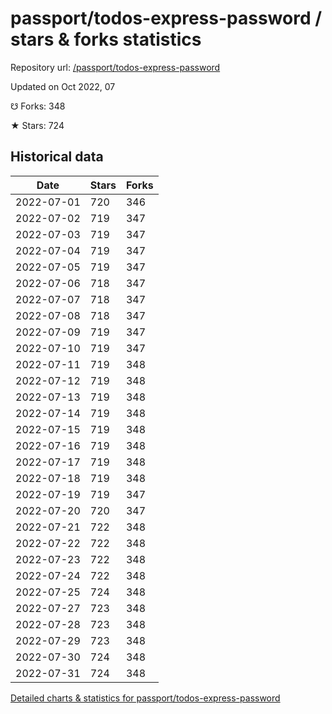 # passport/todos-express-password / stars & forks statistics

Repository url: [/passport/todos-express-password](https://github.com/passport/todos-express-password)

Updated on Oct 2022, 07

☋ Forks: 348

★ Stars: 724

## Historical data
| Date | Stars | Forks |
|------|-------|-------|
| 2022-07-01 | 720 | 346 | 
| 2022-07-02 | 719 | 347 | 
| 2022-07-03 | 719 | 347 | 
| 2022-07-04 | 719 | 347 | 
| 2022-07-05 | 719 | 347 | 
| 2022-07-06 | 718 | 347 | 
| 2022-07-07 | 718 | 347 | 
| 2022-07-08 | 718 | 347 | 
| 2022-07-09 | 719 | 347 | 
| 2022-07-10 | 719 | 347 | 
| 2022-07-11 | 719 | 348 | 
| 2022-07-12 | 719 | 348 | 
| 2022-07-13 | 719 | 348 | 
| 2022-07-14 | 719 | 348 | 
| 2022-07-15 | 719 | 348 | 
| 2022-07-16 | 719 | 348 | 
| 2022-07-17 | 719 | 348 | 
| 2022-07-18 | 719 | 348 | 
| 2022-07-19 | 719 | 347 | 
| 2022-07-20 | 720 | 347 | 
| 2022-07-21 | 722 | 348 | 
| 2022-07-22 | 722 | 348 | 
| 2022-07-23 | 722 | 348 | 
| 2022-07-24 | 722 | 348 | 
| 2022-07-25 | 724 | 348 | 
| 2022-07-27 | 723 | 348 | 
| 2022-07-28 | 723 | 348 | 
| 2022-07-29 | 723 | 348 | 
| 2022-07-30 | 724 | 348 | 
| 2022-07-31 | 724 | 348 | 


[Detailed charts & statistics for passport/todos-express-password](https://reviewgithub.com/rep/passport/todos-express-password)
